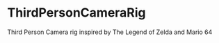ThirdPersonCameraRig
====================

Third Person Camera rig inspired by The Legend of Zelda and Mario 64
